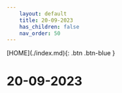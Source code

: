 ```yaml
---
    layout: default
    title: 20-09-2023
    has_children: false
    nav_order: 50
---
```


<span class="fs-1">
[HOME](./index.md){: .btn .btn-blue }
</span>

# 20-09-2023